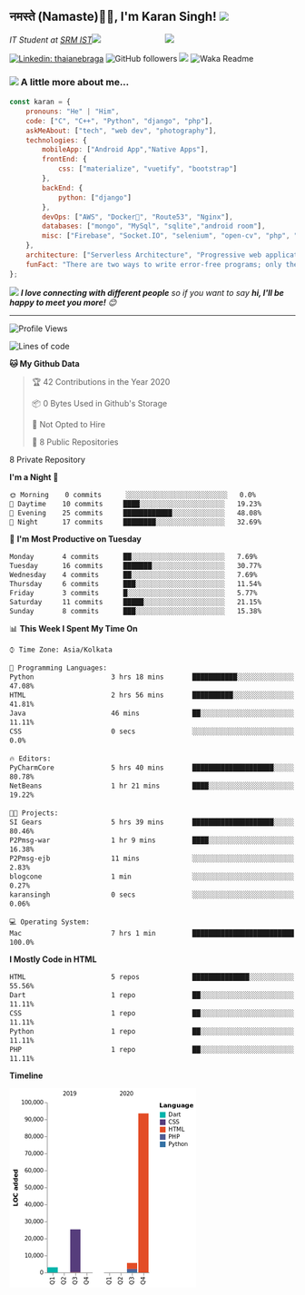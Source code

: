 <h2>नमस्ते (Namaste)🙏🏻, I'm Karan Singh! <img src="https://media.giphy.com/media/12oufCB0MyZ1Go/giphy.gif" width="50"></h2>
<img align='right' src="https://media.giphy.com/media/M9gbBd9nbDrOTu1Mqx/giphy.gif" width="230">
<p><em>IT Student at <a href="https://www.srmist.edu.in/">SRM IST</a><img src="https://media.giphy.com/media/WUlplcMpOCEmTGBtBW/giphy.gif" width="30"> 
</em></p>


[![Linkedin: thaianebraga](https://img.shields.io/badge/-karan-blue?style=flat-square&logo=Linkedin&logoColor=white&link=https://www.linkedin.com/in/karan-singh-376204160/)](https://www.linkedin.com/in/karan-singh-376204160/)
![GitHub followers](https://img.shields.io/github/followers/karan06126?label=Follow&style=social)
![](https://visitor-badge.glitch.me/badge?page_id=karan06126.karan06126)
![Waka Readme](https://github.com/karan06126/karan06126/workflows/Waka%20Readme/badge.svg)

### <img src="https://media.giphy.com/media/VgCDAzcKvsR6OM0uWg/giphy.gif" width="50"> A little more about me...  

```javascript
const karan = {
    pronouns: "He" | "Him",
    code: ["C", "C++", "Python", "django", "php"],
    askMeAbout: ["tech", "web dev", "photography"],
    technologies: {
        mobileApp: ["Android App","Native Apps"],
        frontEnd: {
            css: ["materialize", "vuetify", "bootstrap"]
        },
        backEnd: {
            python: ["django"]
        },
        devOps: ["AWS", "Docker🐳", "Route53", "Nginx"],
        databases: ["mongo", "MySql", "sqlite","android room"],
        misc: ["Firebase", "Socket.IO", "selenium", "open-cv", "php", "SuiteApp"]
    },
    architecture: ["Serverless Architecture", "Progressive web applications", "Single page applications"],
    funFact: "There are two ways to write error-free programs; only the third one works"
};
```

<img src="https://media.giphy.com/media/LnQjpWaON8nhr21vNW/giphy.gif" width="60"> <em><b>I love connecting with different people</b> so if you want to say <b>hi, I'll be happy to meet you more!</b> 😊</em>

---

<!--START_SECTION:waka-->
![Profile Views](http://img.shields.io/badge/Profile%20Views-1-blue)

![Lines of code](https://img.shields.io/badge/From%20Hello%20World%20I%27ve%20Written-100693%20lines%20of%20code-blue)

**🐱 My Github Data** 

> 🏆 42 Contributions in the Year 2020
 > 
> 📦 0 Bytes Used in Github's Storage 
 > 
> 🚫 Not Opted to Hire
 > 
> 📜 8 Public Repositories 
 > 
8 Private Repository 
 > 
**I'm a Night 🦉** 

```text
🌞 Morning    0 commits      ░░░░░░░░░░░░░░░░░░░░░░░░░   0.0% 
🌆 Daytime    10 commits     ████░░░░░░░░░░░░░░░░░░░░░   19.23% 
🌃 Evening    25 commits     ████████████░░░░░░░░░░░░░   48.08% 
🌙 Night      17 commits     ████████░░░░░░░░░░░░░░░░░   32.69%

```
📅 **I'm Most Productive on Tuesday** 

```text
Monday       4 commits      ██░░░░░░░░░░░░░░░░░░░░░░░   7.69% 
Tuesday      16 commits     ███████░░░░░░░░░░░░░░░░░░   30.77% 
Wednesday    4 commits      ██░░░░░░░░░░░░░░░░░░░░░░░   7.69% 
Thursday     6 commits      ███░░░░░░░░░░░░░░░░░░░░░░   11.54% 
Friday       3 commits      █░░░░░░░░░░░░░░░░░░░░░░░░   5.77% 
Saturday     11 commits     █████░░░░░░░░░░░░░░░░░░░░   21.15% 
Sunday       8 commits      ███░░░░░░░░░░░░░░░░░░░░░░   15.38%

```


📊 **This Week I Spent My Time On** 

```text
⌚︎ Time Zone: Asia/Kolkata

💬 Programming Languages: 
Python                   3 hrs 18 mins       ███████████░░░░░░░░░░░░░░   47.08% 
HTML                     2 hrs 56 mins       ██████████░░░░░░░░░░░░░░░   41.81% 
Java                     46 mins             ██░░░░░░░░░░░░░░░░░░░░░░░   11.11% 
CSS                      0 secs              ░░░░░░░░░░░░░░░░░░░░░░░░░   0.0%

🔥 Editors: 
PyCharmCore              5 hrs 40 mins       ████████████████████░░░░░   80.78% 
NetBeans                 1 hr 21 mins        ████░░░░░░░░░░░░░░░░░░░░░   19.22%

🐱‍💻 Projects: 
SI Gears                 5 hrs 39 mins       ████████████████████░░░░░   80.46% 
P2Pmsg-war               1 hr 9 mins         ████░░░░░░░░░░░░░░░░░░░░░   16.38% 
P2Pmsg-ejb               11 mins             ░░░░░░░░░░░░░░░░░░░░░░░░░   2.83% 
blogcone                 1 min               ░░░░░░░░░░░░░░░░░░░░░░░░░   0.27% 
karansingh               0 secs              ░░░░░░░░░░░░░░░░░░░░░░░░░   0.06%

💻 Operating System: 
Mac                      7 hrs 1 min         █████████████████████████   100.0%

```

**I Mostly Code in HTML** 

```text
HTML                     5 repos             ██████████████░░░░░░░░░░░   55.56% 
Dart                     1 repo              ██░░░░░░░░░░░░░░░░░░░░░░░   11.11% 
CSS                      1 repo              ██░░░░░░░░░░░░░░░░░░░░░░░   11.11% 
Python                   1 repo              ██░░░░░░░░░░░░░░░░░░░░░░░   11.11% 
PHP                      1 repo              ██░░░░░░░░░░░░░░░░░░░░░░░   11.11%

```


**Timeline**

![Chart not found](https://raw.githubusercontent.com/karan06126/karan06126/master/charts/bar_graph.png) 


<!--END_SECTION:waka-->
